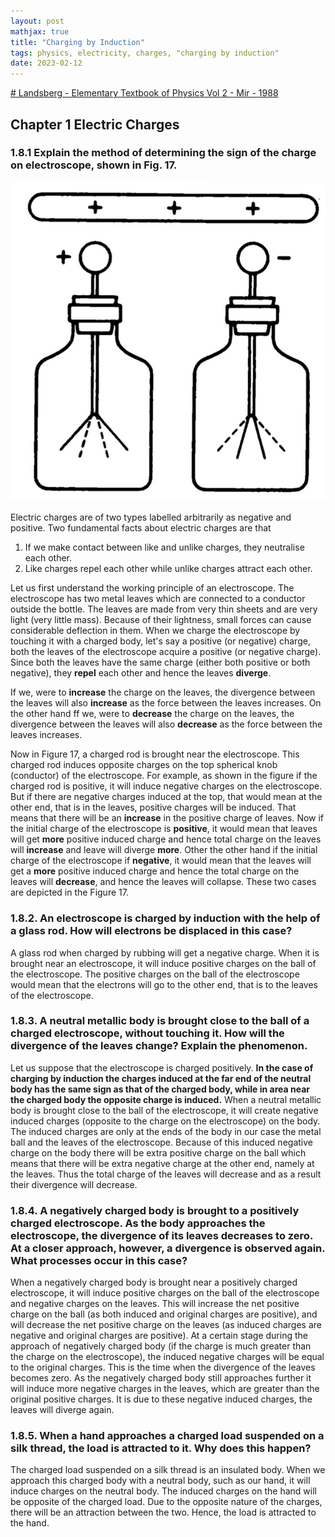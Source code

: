 ```yaml
---
layout: post
mathjax: true
title: "Charging by Induction"
tags: physics, electricity, charges, "charging by induction"
date: 2023-02-12
---
```

[# Landsberg - Elementary Textbook of Physics Vol 2 - Mir - 1988](https://archive.org/details/LandsbergElementaryTextbookOnPhysicsVol2Mir1988)

## Chapter 1 Electric Charges

### 1.8.1 Explain the method of determining the sign of the charge on electroscope, shown in Fig. 17.


![Figure 17: Determination of the sign of an unknown charge. When a like charge is brought close, the electroscope leaves diverge to a still larger angle, while when an unlike charge is brought close, the leaves collapse.](/assets/figs/landsberg/vol-2/ch-01/electroscope-charge.jpg)

Electric charges are of two types labelled arbitrarily as negative and positive. Two fundamental facts about electric charges are that 

1. If we make contact between like and unlike charges, they neutralise each other.
2. Like charges repel each other while unlike charges attract each other.

Let us first understand the working principle of an electroscope. The electroscope has two metal leaves which are connected to a conductor outside the bottle. The leaves are made from very thin sheets and are very light (very little mass). Because of their lightness, small forces can cause considerable deflection in them. When we charge the electroscope by touching it with a charged body, let's say a positive (or negative) charge, both the leaves of the electroscope acquire a positive (or negative charge). Since both the leaves have the same charge (either both positive or both negative), they **repel** each other and hence the leaves **diverge**. 

If we, were to **increase** the charge on the leaves, the divergence between the leaves will also **increase** as the force between the leaves increases. On the other hand ff we, were to **decrease** the charge on the leaves, the divergence between the leaves will also **decrease** as the force between the leaves increases. 

Now in Figure 17, a charged rod is brought near the electroscope. This charged rod induces opposite charges on the top spherical knob (conductor) of the electroscope. For example, as shown in the figure if the charged rod is positive, it will induce negative charges on the electroscope. But if there are negative charges induced at the top, that would mean at the other end, that is in the leaves, positive charges will be induced. That means that there will be an **increase** in the positive charge of leaves. Now if the initial charge of the electroscope is **positive**, it would mean that leaves will get **more** positive induced charge and hence total charge on the leaves will **increase** and leave will diverge **more**. Other the other hand if the initial charge of the electroscope if **negative**, it would mean that the leaves will get a **more** positive induced charge and hence the total charge on the leaves will **decrease**, and hence the leaves will collapse. These two cases are depicted in the Figure 17.

### 1.8.2. An electroscope is charged by induction with the help of a glass rod. How will electrons be displaced in this case?

A glass rod when charged by rubbing will get a negative charge. When it is brought near an electroscope, it will induce positive charges on the ball of the electroscope. The positive charges on the ball of the electroscope would mean that the electrons will go to the other end, that is to the leaves of the electroscope. 

### 1.8.3. A neutral metallic body is brought close to the ball of a charged electroscope, without touching it. How will the divergence of the leaves change? Explain the phenomenon.

Let us suppose that the electroscope is charged positively. **In the case of charging by induction the charges induced at the far end of the neutral body has the same sign as that of the charged body, while in area near the charged body the opposite charge is induced.** When a neutral metallic body is brought close to the ball of the electroscope, it will create negative induced charges (opposite to the charge on the electroscope) on the body. The induced charges are only at the ends of the body in our case the metal ball and the leaves of the electroscope. Because of this induced negative charge on the body there will be extra positive charge on the ball which means that there will be extra negative charge at the other end, namely at the leaves. Thus the total charge of the leaves will decrease and as a result their divergence will decrease. 

### 1.8.4. A negatively charged body is brought to a positively charged electroscope. As the body approaches the electroscope, the divergence of its leaves decreases to zero. At a closer approach, however, a divergence is observed again. What processes occur in this case?

When a negatively charged body is brought near a positively charged electroscope, it will induce positive charges on the ball of the electroscope and negative charges on the leaves. This will increase the net positive charge on the ball (as both induced and original charges are positive), and will decrease the net positive charge on the leaves (as induced charges are negative and original charges are positive). At a certain stage during the approach of negatively charged body (if the charge is much greater than the charge on the electroscope), the induced negative charges will be equal to the original charges. This is the time when the divergence of the leaves becomes zero. As the negatively charged body still approaches further it will induce more negative charges in the leaves, which are greater than the original positive charges. It is due to these negative induced charges, the leaves will diverge again.

### 1.8.5. When a hand approaches a charged load suspended on a silk thread, the load is attracted to it. Why does this happen?

The charged load suspended on a silk thread is an insulated body. When we approach this charged body with a neutral body, such as our hand, it will induce charges on the neutral body. The induced charges on the hand will be opposite of the charged load. Due to the opposite nature of the charges, there will be an attraction between the two. Hence, the load is attracted to the hand.
